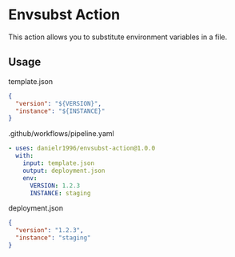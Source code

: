 # Envsubst Action 

This action allows you to substitute environment variables in a file.

## Usage

template.json
```json
{
  "version": "${VERSION}",
  "instance": "${INSTANCE}"
}
```

.github/workflows/pipeline.yaml
```yaml
- uses: danielr1996/envsubst-action@1.0.0
  with:
    input: template.json
    output: deployment.json
    env:
      VERSION: 1.2.3
      INSTANCE: staging
```


deployment.json
```json
{
  "version": "1.2.3",
  "instance": "staging"
}
```